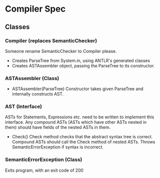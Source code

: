 # Compiler Spec

## Classes

### Compiler (replaces SemanticChecker)
Someone rename SemanticChecker to Compiler please.
- Creates ParseTree from System.in, using ANTLR's generated classes
- Creates ASTAssembler object, passing the ParseTree to its constructor.

### ASTAssembler (Class)
- ASTAssembler(ParseTree)
  Constructor takes given ParseTree and internally constructs
  AST.

### AST (Interface)
ASTs for Statements, Expressions etc. need to be written to implement this
interface.
Any compound ASTs (ASTs which have other ASTs nested in them) should have fields
of the nested ASTs in them.
- Check()
  Check method checks that the abstract syntax tree is correct.
  Compound ASTs should call the Check method of nested ASTs.
  Throws SemanticErrorException if syntax is incorrect.

### SemanticErrorException (Class)
Exits program, with an exit code of 200
